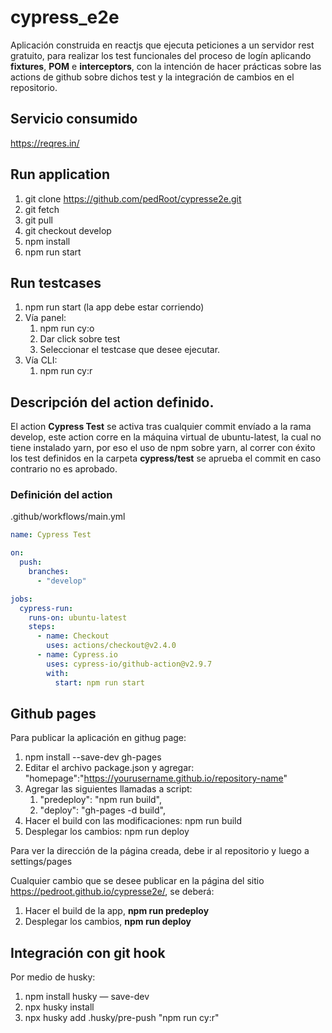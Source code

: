 # cypress_e2e

Aplicación construida en reactjs que ejecuta peticiones a un servidor rest gratuito, para realizar los test funcionales del proceso de logín aplicando **fixtures**, **POM** e **interceptors**, con la intención de hacer prácticas sobre las actions de github sobre dichos test y la integración de cambios en el repositorio.

## Servicio consumido

https://reqres.in/

## Run application

1. git clone https://github.com/pedRoot/cypresse2e.git
2. git fetch
3. git pull
4. git checkout develop
5. npm install
6. npm run start

## Run testcases

1. npm run start (la app debe estar corriendo)
2. Vía panel:
   1. npm run cy:o
   2. Dar click sobre test
   3. Seleccionar el testcase que desee ejecutar.
3. Vía CLI:
   1. npm run cy:r

## Descripción del action definido.

El action **Cypress Test** se activa tras cualquier commit envíado a la rama develop, este action corre en la máquina virtual de ubuntu-latest, la cual no tiene instalado yarn, por eso el uso de npm sobre yarn, al correr con éxito los test definidos en la carpeta **cypress/test** se aprueba el commit en caso contrario no es aprobado.

### Definición del action

.github/workflows/main.yml

```yml
name: Cypress Test

on:
  push:
    branches:
      - "develop"

jobs:
  cypress-run:
    runs-on: ubuntu-latest
    steps:
      - name: Checkout
        uses: actions/checkout@v2.4.0
      - name: Cypress.io
        uses: cypress-io/github-action@v2.9.7
        with:
          start: npm run start
```

## Github pages

Para publicar la aplicación en githug page:

1. npm install --save-dev gh-pages
2. Editar el archivo package.json y agregar: "homepage":"https://yourusername.github.io/repository-name"
3. Agregar las siguientes llamadas a script:
   1. "predeploy": "npm run build",
   2. "deploy": "gh-pages -d build",
4. Hacer el build con las modificaciones: npm run build
5. Desplegar los cambios: npm run deploy

Para ver la dirección de la página creada, debe ir al repositorio y luego a settings/pages

Cualquier cambio que se desee publicar en la página del sitio https://pedroot.github.io/cypresse2e/, se deberá:

1. Hacer el build de la app, **npm run predeploy**
2. Desplegar los cambios, **npm run deploy**

## Integración con git hook

Por medio de husky:

1. npm install husky — save-dev
2. npx husky install
3. npx husky add .husky/pre-push "npm run cy:r"
